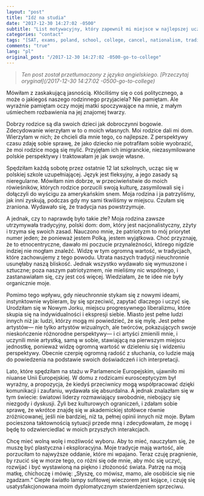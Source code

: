 ```yaml
---
layout: "post"
title: "Idź na studia"
date: "2017-12-30 14:27:02 -0500"
subtitle: "List motywacyjny, który zapewnił mi miejsce w najlepszej uczelni humanistycznej w kraju"
categories: "contact"
tags: "[SAT, exams, poland, school, college, cancel, nationalism, tradition]"
comments: "true"
lang: "pl"
original_post: "/2017-12-30 14:27:02 -0500-go-to-college"
---
```


> *Ten post został przetłumaczony z języka angielskiego. [Przeczytaj oryginał](/2017-12-30 14:27:02 -0500-go-to-college)*

Mówiłam z zaskakującą jasnością. Kłóciliśmy się o coś politycznego, a może o jakiegoś naszego rodzinnego przyjaciela? Nie pamiętam. Ale wyraźnie pamiętam oczy mojej matki spoczywające na mnie, z małym uśmiechem rozbawienia na jej znajomej twarzy.<!-- more -->

Dobrzy rodzice są dla swoich dzieci jak dobroczynni bogowie. Zdecydowanie wierzyłam w to o moich własnych. Moi rodzice dali mi dom. Wierzyłam w nich; że chcieli dla mnie tego, co najlepsze. Z perspektywy czasu zdaję sobie sprawę, że jako dziecko nie potrafiłam sobie wyobrazić, że moi rodzice mogą się mylić. Przyjęłam ich imigranckie, niezasymilowane polskie perspektywy i traktowałam je jak swoje własne.

Spędziłam każdą sobotę przez ostatnie 12 lat szkolnych, ucząc się w polskiej szkole uzupełniającej. Język jest fleksyjny, a jego zasady są nieregularne. Mówiłam nim dobrze, w przeciwieństwie do moich rówieśników, których rodzice porzucili swoją kulturę, zasymilowali się i dołączyli do wyścigu za amerykańskim snem. Moja rodzina i ja patrzyliśmy, jak inni zyskują, podczas gdy my sami tkwiliśmy w miejscu. Czułam się zraniona. Wydawało się, że tradycja nas powstrzymuje.

A jednak, czy to naprawdę było takie złe? Moja rodzina zawsze utrzymywała tradycyjny, polski dom: dom, który jest nacjonalistyczny, zżyty i trzyma się swoich zasad. Nauczono mnie, że patriotyzm to mój priorytet numer jeden; że ponieważ jestem Polką, jestem wyjątkowa. Choć przyznaję, że to etnocentryczne, dawało mi poczucie przynależności, którego nigdzie indziej nie mogłam znaleźć. Widzę w tym ogromną wartość, w tradycjach, które zachowujemy z tego powodu. Utrata naszych tradycji nieuchronnie usunęłaby naszą bliskość. Jednak wszystko wydawało się wymuszone i sztuczne; poza naszym patriotyzmem, nie mieliśmy nic wspólnego, i zastanawiałam się, czy jest coś więcej. Wiedziałam, że te idee nie były organicznie moje.

Pomimo tego wpływu, gdy nieuchronnie stykam się z nowymi ideami, instynktownie wybieram, by się sprzeciwić, zapytać dlaczego i uczyć się. Urodziłam się w Nowym Jorku, miejscu progresywnego liberalizmu, które skupia się na indywidualności i ekspresji siebie. Miasto jest pełne ludzi innych niż ja: ludzi, którzy mogą mi powiedzieć, że się mylę. Jest pełne artystów— nie tylko artystów wizualnych, ale twórców, pokazujących swoje nieskończenie różnorodne perspektywy— i ci artyści zmienili mnie, i uczynili mnie artystką, samą w sobie, stawiającą na pierwszym miejscu jednostkę, ponieważ widzę ogromną wartość w dzieleniu się i widzeniu perspektywy. Obecnie czerpię ogromną radość z słuchania, co ludzie mają do powiedzenia na podstawie swoich doświadczeń i ich interpretacji.

Lato, które spędziłam na stażu w Parlamencie Europejskim, ujawniło mi niuanse Unii Europejskiej. W domu z rodzicami eurosceptycyzm był wyraźny, a propozycja, że kiedyś przeciwnicy mogą współpracować dzięki komunikacji i zaufaniu, wydawała się absurdalna. A jednak znalazłam się w tym świecie: światowi liderzy rozmawiający swobodnie, niebojący się niezgody i dyskusji. Żyli bez kulturowych ograniczeń, i zdałam sobie sprawę, że wkrótce znajdę się w akademickiej stołówce równie zróżnicowanej, jeśli nie bardziej, niż ta, pełnej opinii innych niż moje. Byłam pocieszona taktownością sytuacji przede mną i zdecydowałam, że mogę i będę to odzwierciedlać w moich przyszłych interakcjach.

Chcę mieć wolną wolę i możliwość wyboru. Aby to mieć, nauczyłam się, że muszę być plastyczna i eksploracyjna. Moje tradycje mają wartość, ale porzuciłam to najwyższe oddanie, które mi wpajano. Teraz czuję pragnienie, by rzucić się w morze tego, co różni się ode mnie, aby móc się uczyć, rozwijać i być wystawioną na piękno i złożoność świata. Patrzę na moją matkę, chichoczę i mówię: „Słyszę, co mówisz, mamo, ale osobiście się nie zgadzam.” Ciepłe światło lampy sufitowej wieczorem jest kojące, i czuję się usatysfakcjonowana moim dyplomatycznym stwierdzeniem sprzeciwu.